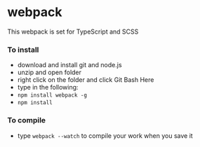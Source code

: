 # webpack

This webpack is set for TypeScript and SCSS

### To install

 - download and install git and node.js
 - unzip and open folder
 - right click on the folder and click Git Bash Here
 - type in the following:
 - `npm install webpack -g`  
 - `npm install`

### To compile
 - type `webpack --watch` to compile your work when you save it 
